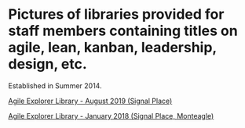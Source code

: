 
# Pictures of libraries provided for staff members containing titles on agile, lean, kanban, leadership, design, etc.  
Established in Summer 2014.


[Agile Explorer Library - August 2019 (Signal Place)](https://photos.app.goo.gl/gWe8EYM8tJgjzrmt6)

[Agile Explorer Library - January 2018 (Signal Place, Monteagle)](https://photos.app.goo.gl/EB9Xpdby4qYvXZT96)
